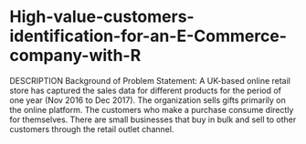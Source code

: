 # High-value-customers-identification-for-an-E-Commerce-company-with-R
DESCRIPTION  Background of Problem Statement:  A UK-based online retail store has captured the sales data for different products for the period of one year (Nov 2016 to Dec 2017). The organization sells gifts primarily on the online platform. The customers who make a purchase consume directly for themselves. There are small businesses that buy in bulk and sell to other customers through the retail outlet channel.
